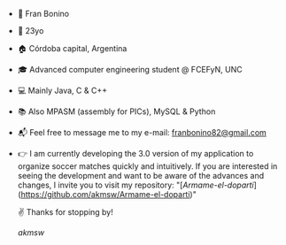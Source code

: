 - 👋  Fran Bonino
- 🌳  23yo
- 🏠  Córdoba capital, Argentina
- 🎓  Advanced computer engineering student @ FCEFyN, UNC
- 💻  Mainly Java, C & C++
- 📚  Also MPASM (assembly for PICs), MySQL & Python
- :mailbox_with_mail:  Feel free to message me to my e-mail: franbonino82@gmail.com
- 👉  I am currently developing the 3.0 version of my application to organize soccer matches quickly and intuitively. If you are interested in seeing the development and want to be aware of the advances and changes, I invite you to visit my repository: "[_Armame-el-doparti_] (https://github.com/akmsw/Armame-el-doparti)" 

  ✌️  Thanks for stopping by!
  
  _akmsw_
